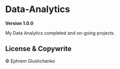 # Data-Analytics

**Version 1.0.0**

My Data Analytics completed and on-going projects.


## License & Copywrite

© Ephrem Glushchenko
